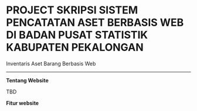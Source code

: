 # PROJECT SKRIPSI SISTEM PENCATATAN ASET BERBASIS WEB DI BADAN PUSAT STATISTIK KABUPATEN PEKALONGAN
Inventaris Aset Barang Berbasis Web
___________________________________________________________________________________________________________________________________________________________________

<strong>Tentang Website</strong>


TBD

<strong>Fitur website</strong>

